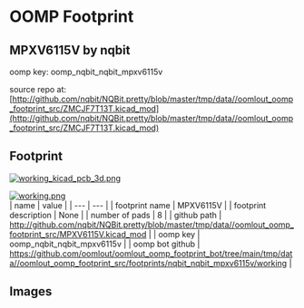 # OOMP Footprint  
## MPXV6115V  by nqbit  
  
oomp key: oomp_nqbit_nqbit_mpxv6115v  
  
source repo at: [http://github.com/nqbit/NQBit.pretty/blob/master/tmp/data//oomlout_oomp_footprint_src/ZMCJF7T13T.kicad_mod](http://github.com/nqbit/NQBit.pretty/blob/master/tmp/data//oomlout_oomp_footprint_src/ZMCJF7T13T.kicad_mod)  
## Footprint  
  
[![working_kicad_pcb_3d.png](working_kicad_pcb_3d_600.png)](working_kicad_pcb_3d.png)  
  
[![working.png](working_600.png)](working.png)  
| name | value | 
| --- | --- | 
| footprint name | MPXV6115V | 
| footprint description | None | 
| number of pads | 8 | 
| github path | http://github.com/nqbit/NQBit.pretty/blob/master/tmp/data//oomlout_oomp_footprint_src/MPXV6115V.kicad_mod | 
| oomp key | oomp_nqbit_nqbit_mpxv6115v | 
| oomp bot github | https://github.com/oomlout/oomlout_oomp_footprint_bot/tree/main/tmp/data//oomlout_oomp_footprint_src/footprints/nqbit_nqbit_mpxv6115v/working | 
## Images  
